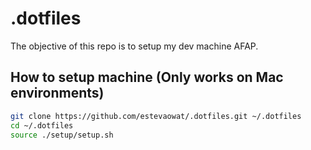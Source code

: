 # .dotfiles

The objective of this repo is to setup my dev machine AFAP.

## How to setup machine (Only works on Mac environments)

```bash
git clone https://github.com/estevaowat/.dotfiles.git ~/.dotfiles
cd ~/.dotfiles
source ./setup/setup.sh
```

